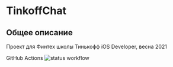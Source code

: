 # TinkoffChat

## Общее описание 

Проект для Финтех школы Тинькофф iOS Developer, весна 2021

GitHub Actions ![status workflow](https://github.com/Mupk0/TinkoffChat/actions/workflows/github.yml/badge.svg)